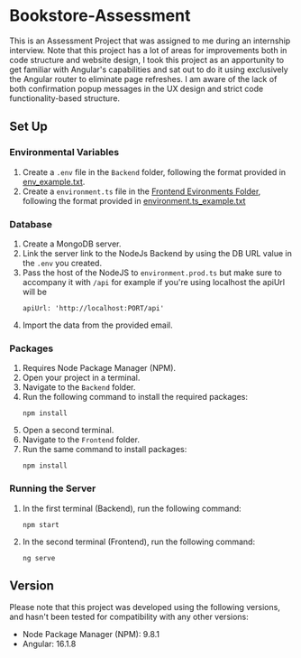 # Bookstore-Assessment

This is an Assessment Project that was assigned to me during an internship interview. Note that this project has a lot of areas for improvements both in code structure and website design, I took this project as an apportunity to get familiar with Angular's capabilities and sat out to do it using exclusively the Angular router to eliminate page refreshes. I am aware of the lack of both confirmation popup messages in the UX design and strict code functionality-based structure.
## Set Up

### Environmental Variables
1. Create a `.env` file in the `Backend` folder, following the format provided in [env_example.txt](Backend/env_example.txt).
2. Create a `environment.ts` file in the [Frontend Evironments Folder](Frontend/src/environments), following the format provided in [environment.ts_example.txt](Frontend/src/environments/environment.ts_example.txt)

### Database
1. Create a MongoDB server.
2. Link the server link to the NodeJs Backend by using the DB URL value in the `.env` you created.
3. Pass the host of the NodeJS to `environment.prod.ts` but make sure to accompany it with `/api` for example if you're using localhost the apiUrl will be
   ```shell
   apiUrl: 'http://localhost:PORT/api'
   ```
4. Import the data from the provided email.

### Packages
1. Requires Node Package Manager (NPM).
2. Open your project in a terminal.
3. Navigate to the `Backend` folder.
4. Run the following command to install the required packages:
   ```shell
   npm install
   ```
5. Open a second terminal.
6. Navigate to the `Frontend` folder.
7. Run the same command to install packages:
   ```shell
   npm install
   ```

### Running the Server
1. In the first terminal (Backend), run the following command:
   ```shell
   npm start
   ```
2. In the second terminal (Frontend), run the following command:
   ```shell
   ng serve
   ```

## Version
Please note that this project was developed using the following versions, and hasn't been tested for compatibility with any other versions:
- Node Package Manager (NPM): 9.8.1
- Angular: 16.1.8
